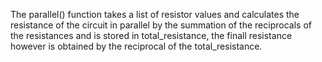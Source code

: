 
 The parallel() function takes a list of resistor values and calculates the resistance of the circuit in parallel by the summation of the reciprocals of the resistances and is stored in total_resistance, the finall resistance however is obtained by the reciprocal of the total_resistance.
